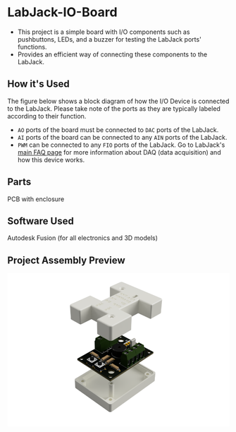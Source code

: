 # LabJack-IO-Board
- This project is a simple board with I/O components such as pushbuttons, LEDs, and a buzzer for testing the LabJack ports' functions.
- Provides an efficient way of connecting these components to the LabJack.
## How it's Used
The figure below shows a block diagram of how the I/O Device is connected to the LabJack. Please take note of the ports as they are typically labeled according to their function.
- `AO` ports of the board must be connected to `DAC` ports of the LabJack.
- `AI` ports of the board can be connected to any `AIN` ports of the LabJack.
- `PWM` can be connected to any `FIO` ports of the LabJack.
Go to LabJack's [main FAQ page](https://labjack.com/pages/frequently-asked-questions) for more information about DAQ (data acquisition) and how this device works.
## Parts
PCB with enclosure
## Software Used
Autodesk Fusion (for all electronics and 3D models)
## Project Assembly Preview
![Image of a rendered electronics board project](https://github.com/gabbycaya/LabJack-IO-Board/blob/b1163d5f94af8b46706b00f32e8de8160567b23e/Images/Rendered_Final_Assembly.png)
